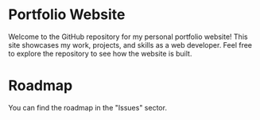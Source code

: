 # Portfolio Website

Welcome to the GitHub repository for my personal portfolio website! This site showcases my work, projects, and skills as a web developer. Feel free to explore the repository to see how the website is built.

# Roadmap

You can find the roadmap in the "Issues" sector.
